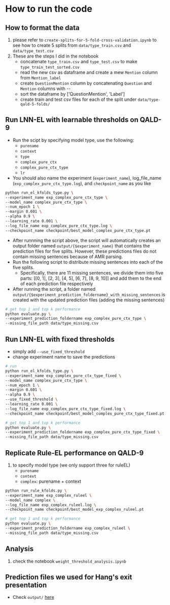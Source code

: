 # How to run the code

## How to format the data

1. please refer to `create-splits-for-5-fold-cross-validation.ipynb` to see 
how to create 5 splits from `data/type_train.csv` and `data/type_test.csv`
2. These are the steps I did in the notebook
    - concatenate `type_train.csv` and `type_test.csv` to make `type_train_test_sorted.csv`
    - read the new csv as dataframe and create a mew `Mention` column from `Mention_label`
    - create `QuestionMention` column by concatenating `Question` and `Mention` columns with --
    - sort the dataframe by ['QuestionMention', 'Label']
    - create train and test csv files for each of the split under `data/type-qald-5-folds/`

## Run LNN-EL with learnable thresholds on QALD-9

- Run the scipt by specifying model type, use the following:
    - `purename`
    - `context`
    - `type`
    - `complex_pure_ctx`
    - `complex_pure_ctx_type`
    - `lr`
- You should also name the experiment (`experiment_name`),
 log_file_name (`exp_complex_pure_ctx_type.log`),
  and `checkpoint_name` as you like

```bash
python run_el_kfolds_type.py \
--experiment_name exp_complex_pure_ctx_type \
--model_name complex_pure_ctx_type \
--num_epoch 1 \
--margin 0.601 \
--alpha 0.9 \
--learning_rate 0.001 \
--log_file_name exp_complex_pure_ctx_type.log \
--checkpoint_name checkpoint/best_model_complex_pure_ctx_type.pt
```

- After runnning the script above, the script will automatically creates an output folder
named `output/{$experiment_name}` that contains the prediction files for five splits. However, these
predictions files do not contain missing sentences because of AMR parsing. 
- Run the following script to distribute missing sentences into each of the five splits. 
    - Specifically, there are 11 missing sentences, we divide them into five parts: [[0, 1], [2, 3], [4, 5], [6, 7], [8, 9, 10]] 
    and add them to the end of each prediction file respectively 
- After running the script, a folder 
named `output/{$experiment_prediction_foldername}_with_missing_sentences` is created 
with the updated prediction files (adding the missing sentences)

```bash
# get top 1 and top k performance
python evaluate.py \
--experiment_prediction_foldername exp_complex_pure_ctx_type \
--missing_file_path data/type_missing.csv
```

## Run LNN-EL with fixed thresholds
- simply add `--use_fixed_threshold`
- change experiment name to save the predictions 

```bash
# run 
python run_el_kfolds_type.py \
--experiment_name exp_complex_pure_ctx_type_fixed \
--model_name complex_pure_ctx_type \
--num_epoch 1 \
--margin 0.601 \
--alpha 0.9 \
--use_fixed_threshold \
--learning_rate 0.001 \
--log_file_name exp_complex_pure_ctx_type_fixed.log \
--checkpoint_name checkpoint/best_model_complex_pure_ctx_type_fixed.pt
```

```bash
# get top 1 and top k performance
python evaluate.py \
--experiment_prediction_foldername exp_complex_pure_ctx_type_fixed \
--missing_file_path data/type_missing.csv
```


## Replicate Rule-EL performance on QALD-9

1. to specify model type (we only support three for ruleEL)
    - `purename`
    - `context`
    - `complex`: purename + context
    
```bash
python run_rule_kfolds.py \
--experiment_name exp_complex_ruleel \
--model_name complex \
--log_file_name exp_complex_ruleel.log \
--checkpoint_name checkpoint/best_model_exp_complex_ruleel.pt
```

```bash
# get top 1 and top k performance
python evaluate.py \
--experiment_prediction_foldername exp_complex_ruleel \
--missing_file_path data/type_missing.csv
```

## Analysis

1. check the notebook `weight_threshold_analysis.ipynb` 

## Prediction files we used for Hang's exit presentation
- Check `output/` [here](https://github.ibm.com/IBM-Research-AI/enhanced_amr/tree/hang-rankingloss/lnn/examples/entity/output)
